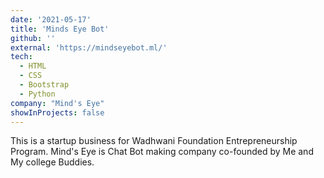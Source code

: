 ```yaml
---
date: '2021-05-17'
title: 'Minds Eye Bot'
github: ''
external: 'https://mindseyebot.ml/'
tech:
  - HTML
  - CSS
  - Bootstrap
  - Python
company: "Mind's Eye"
showInProjects: false
---
```


This is a startup business for Wadhwani Foundation Entrepreneurship Program.
Mind's Eye is Chat Bot making company co-founded by Me and My college Buddies.
